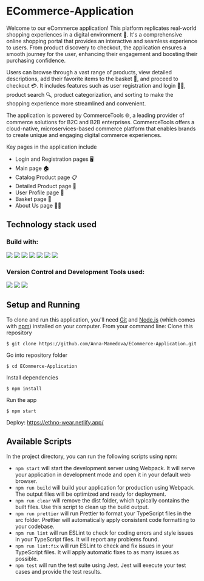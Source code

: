 # ECommerce-Application
Welcome to our eCommerce application! This platform replicates real-world shopping experiences in a digital environment 🏪. It's a comprehensive online shopping portal that provides an interactive and seamless experience to users. From product discovery to checkout, the application ensures a smooth journey for the user, enhancing their engagement and boosting their purchasing confidence.

Users can browse through a vast range of products, view detailed descriptions, add their favorite items to the basket 🛒, and proceed to checkout 💳. It includes features such as user registration and login 📝🔐, product search 🔍, product categorization, and sorting to make the shopping experience more streamlined and convenient.

The application is powered by CommerceTools 🌐, a leading provider of commerce solutions for B2C and B2B enterprises. CommerceTools offers a cloud-native, microservices-based commerce platform that enables brands to create unique and engaging digital commerce experiences.

Key pages in the application include
- Login and Registration pages 🖥️
- Main page 🏠
- Catalog Product page 📋
- Detailed Product page 🔎
- User Profile page 👤
- Basket page 🛒
- About Us page 🙋‍♂️

## Technology stack used
### Build with:
<img src="https://img.shields.io/badge/TypeScript-3178c6?logo=typescript&logoColor=white&style=ShieldStyle" /> <img src="https://img.shields.io/badge/React-4FACDF?logo=react&logoColor=white&style=ShieldStyle" /> <img src="https://img.shields.io/badge/JavaScript-F7DF1E?logo=javascript&logoColor=white&style=ShieldStyle" /> <img src="https://img.shields.io/badge/HTML-E34F26?logo=html5&logoColor=white&style=ShieldStyle" /> <img src="https://img.shields.io/badge/CSS-2971A3?logo=css3&logoColor=ColorName&style=ShieldStyle" /> <img src="https://img.shields.io/badge/Node.js-38883D?logo=node.js&logoColor=white&style=ShieldStyle" />
<img src="https://img.shields.io/badge/WebPack-3178c6?logo=webpack&logoColor=ColorName&style=ShieldStyle" />
### Version Control and Development Tools used:
<img src="https://img.shields.io/badge/Git-DC4936?logo=git&logoColor=white&style=ShieldStyle" /> <img src="https://img.shields.io/badge/GitHub-1A1C1E?logo=github&logoColor=white&style=ShieldStyle" /> <img src="https://img.shields.io/badge/Visual Studio Code-0C72C5?logo=visual studio code&logoColor=white&style=ShieldStyle" />

## Setup and Running
To clone and run this application, you'll need [Git](https://git-scm.com/) and [Node.js](https://nodejs.org/en) (which comes with [npm](https://www.npmjs.com/)) installed on your computer. From your command line:
Clone this repository
```
$ git clone https://github.com/Anna-Mamedova/ECommerce-Application.git
```
Go into repository folder
```
$ cd ECommerce-Application
```
Install dependencies
```
$ npm install
```
Run the app
```
$ npm start
```
Deploy: https://ethno-wear.netlify.app/

## Available Scripts
In the project directory, you can run the following scripts using npm:
- `npm start` will start the development server using Webpack. It will serve your application in development mode and open it in your default web browser.
- `npm run build` will build your application for production using Webpack. The output files will be optimized and ready for deployment.
- `npm run clear` will remove the dist folder, which typically contains the built files. Use this script to clean up the build output.
- `npm run prettier` will run Prettier to format your TypeScript files in the src folder. Prettier will automatically apply consistent code formatting to your codebase.
- `npm run lint`  will run ESLint to check for coding errors and style issues in your TypeScript files. It will report any problems found.
- `npm run lint:fix` will run ESLint to check and fix issues in your TypeScript files. It will apply automatic fixes to as many issues as possible.
- `npm test` will run the test suite using Jest. Jest will execute your test cases and provide the test results.
